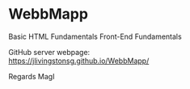 # WebbMapp
Basic HTML Fundamentals Front-End Fundamentals

GitHub server webpage: <br>
https://jlivingstonsg.github.io/WebbMapp/

Regards MagI

